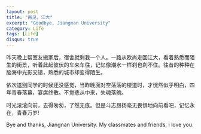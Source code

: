 ```yaml
---
layout: post
title: "再见，江大"
excerpt: "Goodbye, Jiangnan University"
category: Life
tags: [Life]
disqus: true
---
```



昨天晚上帮室友搬家后，宿舍就剩我一个人。一路从欧尚走回江大，看着熟悉而陌生的街景，听着此起彼伏的车来车往，记忆像潮水一样刹也刹不住。往昔的种种在脑海中光影交错，熟悉的城市却变得陌生。

依次送别同学的时候还没感觉，当昨晚面对空荡荡的楼道时，才恍然似乎明白，四年青春落幕，宴席终散。不觉悲从中来，失魂落魄。

时光滚滚向前，去得匆匆，了然无痕。但是斗志昂扬毫无畏惧地向前看吧，记忆永在，青春万岁!

Bye and thanks, Jiangnan University. My classmates and friends, I love you.
